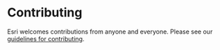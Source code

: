 <!--
Copyright (c) 2025 Environmental Systems Research Institute, Inc.
SPDX-License-Identifier: Apache-2.0
-->

# Contributing

Esri welcomes contributions from anyone and everyone. Please see our
[guidelines for contributing](https://github.com/esri/contributing).
